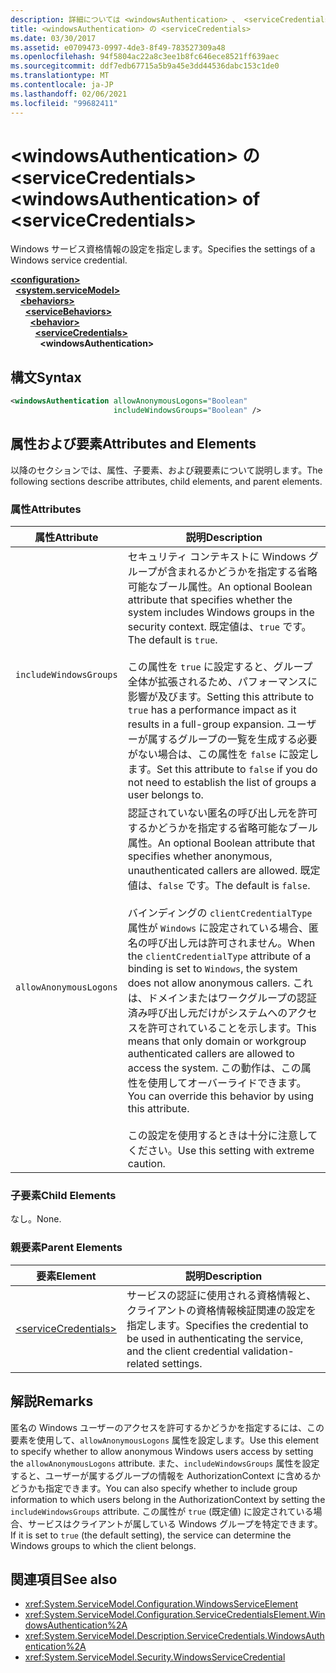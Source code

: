 ```yaml
---
description: 詳細については <windowsAuthentication> 、 <serviceCredentials>
title: <windowsAuthentication> の <serviceCredentials>
ms.date: 03/30/2017
ms.assetid: e0709473-0997-4de3-8f49-783527309a48
ms.openlocfilehash: 94f5804ac22a8c3ee1b8fc646ece8521ff639aec
ms.sourcegitcommit: ddf7edb67715a5b9a45e3dd44536dabc153c1de0
ms.translationtype: MT
ms.contentlocale: ja-JP
ms.lasthandoff: 02/06/2021
ms.locfileid: "99682411"
---
```

# <a name="windowsauthentication-of-servicecredentials"></a><span data-ttu-id="9b254-103">\<windowsAuthentication> の \<serviceCredentials></span><span class="sxs-lookup"><span data-stu-id="9b254-103">\<windowsAuthentication> of \<serviceCredentials></span></span>

<span data-ttu-id="9b254-104">Windows サービス資格情報の設定を指定します。</span><span class="sxs-lookup"><span data-stu-id="9b254-104">Specifies the settings of a Windows service credential.</span></span>  
  
[**\<configuration>**](../configuration-element.md)\
&nbsp;&nbsp;[**\<system.serviceModel>**](system-servicemodel.md)\
&nbsp;&nbsp;&nbsp;&nbsp;[**\<behaviors>**](behaviors.md)\
&nbsp;&nbsp;&nbsp;&nbsp;&nbsp;&nbsp;[**\<serviceBehaviors>**](servicebehaviors.md)\
&nbsp;&nbsp;&nbsp;&nbsp;&nbsp;&nbsp;&nbsp;&nbsp;[**\<behavior>**](behavior-of-servicebehaviors.md)\
&nbsp;&nbsp;&nbsp;&nbsp;&nbsp;&nbsp;&nbsp;&nbsp;&nbsp;&nbsp;[**\<serviceCredentials>**](servicecredentials.md)\
&nbsp;&nbsp;&nbsp;&nbsp;&nbsp;&nbsp;&nbsp;&nbsp;&nbsp;&nbsp;&nbsp;&nbsp;**\<windowsAuthentication>**  
  
## <a name="syntax"></a><span data-ttu-id="9b254-105">構文</span><span class="sxs-lookup"><span data-stu-id="9b254-105">Syntax</span></span>  
  
```xml  
<windowsAuthentication allowAnonymousLogons="Boolean"
                       includeWindowsGroups="Boolean" />
```  
  
## <a name="attributes-and-elements"></a><span data-ttu-id="9b254-106">属性および要素</span><span class="sxs-lookup"><span data-stu-id="9b254-106">Attributes and Elements</span></span>  

 <span data-ttu-id="9b254-107">以降のセクションでは、属性、子要素、および親要素について説明します。</span><span class="sxs-lookup"><span data-stu-id="9b254-107">The following sections describe attributes, child elements, and parent elements.</span></span>  
  
### <a name="attributes"></a><span data-ttu-id="9b254-108">属性</span><span class="sxs-lookup"><span data-stu-id="9b254-108">Attributes</span></span>  
  
|<span data-ttu-id="9b254-109">属性</span><span class="sxs-lookup"><span data-stu-id="9b254-109">Attribute</span></span>|<span data-ttu-id="9b254-110">説明</span><span class="sxs-lookup"><span data-stu-id="9b254-110">Description</span></span>|  
|---------------|-----------------|  
|`includeWindowsGroups`|<span data-ttu-id="9b254-111">セキュリティ コンテキストに Windows グループが含まれるかどうかを指定する省略可能なブール属性。</span><span class="sxs-lookup"><span data-stu-id="9b254-111">An optional Boolean attribute that specifies whether the system includes Windows groups in the security context.</span></span> <span data-ttu-id="9b254-112">既定値は、`true` です。</span><span class="sxs-lookup"><span data-stu-id="9b254-112">The default is `true`.</span></span><br /><br /> <span data-ttu-id="9b254-113">この属性を `true` に設定すると、グループ全体が拡張されるため、パフォーマンスに影響が及びます。</span><span class="sxs-lookup"><span data-stu-id="9b254-113">Setting this attribute to `true` has a performance impact as it results in a full-group expansion.</span></span> <span data-ttu-id="9b254-114">ユーザーが属するグループの一覧を生成する必要がない場合は、この属性を `false` に設定します。</span><span class="sxs-lookup"><span data-stu-id="9b254-114">Set this attribute to `false` if you do not need to establish the list of groups a user belongs to.</span></span>|  
|`allowAnonymousLogons`|<span data-ttu-id="9b254-115">認証されていない匿名の呼び出し元を許可するかどうかを指定する省略可能なブール属性。</span><span class="sxs-lookup"><span data-stu-id="9b254-115">An optional Boolean attribute that specifies whether anonymous, unauthenticated callers are allowed.</span></span> <span data-ttu-id="9b254-116">既定値は、`false` です。</span><span class="sxs-lookup"><span data-stu-id="9b254-116">The default is `false`.</span></span><br /><br /> <span data-ttu-id="9b254-117">バインディングの `clientCredentialType` 属性が `Windows` に設定されている場合、匿名の呼び出し元は許可されません。</span><span class="sxs-lookup"><span data-stu-id="9b254-117">When the `clientCredentialType` attribute of a binding is set to `Windows`, the system does not allow anonymous callers.</span></span> <span data-ttu-id="9b254-118">これは、ドメインまたはワークグループの認証済み呼び出し元だけがシステムへのアクセスを許可されていることを示します。</span><span class="sxs-lookup"><span data-stu-id="9b254-118">This means that only domain or workgroup authenticated callers are allowed to access the system.</span></span> <span data-ttu-id="9b254-119">この動作は、この属性を使用してオーバーライドできます。</span><span class="sxs-lookup"><span data-stu-id="9b254-119">You can override this behavior by using this attribute.</span></span><br /><br /> <span data-ttu-id="9b254-120">この設定を使用するときは十分に注意してください。</span><span class="sxs-lookup"><span data-stu-id="9b254-120">Use this setting with extreme caution.</span></span>|  
  
### <a name="child-elements"></a><span data-ttu-id="9b254-121">子要素</span><span class="sxs-lookup"><span data-stu-id="9b254-121">Child Elements</span></span>  

 <span data-ttu-id="9b254-122">なし。</span><span class="sxs-lookup"><span data-stu-id="9b254-122">None.</span></span>  
  
### <a name="parent-elements"></a><span data-ttu-id="9b254-123">親要素</span><span class="sxs-lookup"><span data-stu-id="9b254-123">Parent Elements</span></span>  
  
|<span data-ttu-id="9b254-124">要素</span><span class="sxs-lookup"><span data-stu-id="9b254-124">Element</span></span>|<span data-ttu-id="9b254-125">説明</span><span class="sxs-lookup"><span data-stu-id="9b254-125">Description</span></span>|  
|-------------|-----------------|  
|[\<serviceCredentials>](servicecredentials.md)|<span data-ttu-id="9b254-126">サービスの認証に使用される資格情報と、クライアントの資格情報検証関連の設定を指定します。</span><span class="sxs-lookup"><span data-stu-id="9b254-126">Specifies the credential to be used in authenticating the service, and the client credential validation-related settings.</span></span>|  
  
## <a name="remarks"></a><span data-ttu-id="9b254-127">解説</span><span class="sxs-lookup"><span data-stu-id="9b254-127">Remarks</span></span>  

 <span data-ttu-id="9b254-128">匿名の Windows ユーザーのアクセスを許可するかどうかを指定するには、この要素を使用して、`allowAnonymousLogons` 属性を設定します。</span><span class="sxs-lookup"><span data-stu-id="9b254-128">Use this element to specify whether to allow anonymous Windows users access by setting the `allowAnonymousLogons` attribute.</span></span> <span data-ttu-id="9b254-129">また、`includeWindowsGroups` 属性を設定すると、ユーザーが属するグループの情報を AuthorizationContext に含めるかどうかも指定できます。</span><span class="sxs-lookup"><span data-stu-id="9b254-129">You can also specify whether to include group information to which users belong in the AuthorizationContext by setting the `includeWindowsGroups` attribute.</span></span> <span data-ttu-id="9b254-130">この属性が `true` (既定値) に設定されている場合、サービスはクライアントが属している Windows グループを特定できます。</span><span class="sxs-lookup"><span data-stu-id="9b254-130">If it is set to `true` (the default setting), the service can determine the Windows groups to which the client belongs.</span></span>  
  
## <a name="see-also"></a><span data-ttu-id="9b254-131">関連項目</span><span class="sxs-lookup"><span data-stu-id="9b254-131">See also</span></span>

- <xref:System.ServiceModel.Configuration.WindowsServiceElement>
- <xref:System.ServiceModel.Configuration.ServiceCredentialsElement.WindowsAuthentication%2A>
- <xref:System.ServiceModel.Description.ServiceCredentials.WindowsAuthentication%2A>
- <xref:System.ServiceModel.Security.WindowsServiceCredential>
